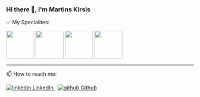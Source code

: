 ### Hi there 👋, I'm Martins Kirsis

✅ My Specialites:<p/>
<img src="https://cdn.iconscout.com/icon/free/png-256/java-60-1174953.png" height=75 />
<img src="https://spring.io/images/projects/spring-edf462fec682b9d48cf628eaf9e19521.svg" height=75/>
<img src="https://cdn.pixabay.com/photo/2017/08/05/11/16/logo-2582748_1280.png" height=75/>
<img src="https://res.cloudinary.com/nitishk72/image/upload/v1586796259/nstack_in/courses/flutter/flutter-banner.png" height=75/>


---
📫 How to reach me:
<p>
  <a href="https://www.linkedin.com/in/martins-kirsis/" rel="nofollow noreferrer">
    <img src="https://i.stack.imgur.com/gVE0j.png" alt="linkedin"> LinkedIn
  </a> &nbsp; 
  <a href="https://github.com/MartinCherry" rel="nofollow noreferrer">
    <img src="https://i.stack.imgur.com/tskMh.png" alt="github"> Github
  </a>
</p>

<!--
**MartinCherry/MartinCherry** is a ✨ _special_ ✨ repository because its `README.md` (this file) appears on your GitHub profile.

Here are some ideas to get you started:

- 🔭 I’m currently working on ...
- 🌱 I’m currently learning ...
- 👯 I’m looking to collaborate on ...
- 🤔 I’m looking for help with ...
- 💬 Ask me about ...
- 📫 How to reach me: ...
- 😄 Pronouns: ...
- ⚡ Fun fact: ...
-->
